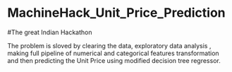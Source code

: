 # MachineHack_Unit_Price_Prediction
#The great Indian Hackathon

The problem is sloved by clearing the data, exploratory data analysis ,
making full pipeline of numerical and categorical features transformation and then predicting the Unit Price using modified decision tree regressor.
